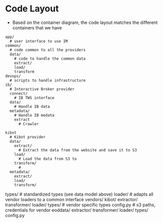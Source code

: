 # Code Layout

- Based on the container diagram, the code layout matches the different containers
  that we have

```text
app/
  # user interface to use IM
common/
  # code common to all the providers
  data/
    # code to handle the common data
    extract/
    load/
    transform
devops/
  # scripts to handle infrastructure
ib/
  # Interactive Broker provider
  connect/
    # IB TWS interface
  data/
    # Handle IB data
  metadata/
    # Handle IB medata
    extract
      # Crawler
      
kibot
  # Kibot provider
  data/
    extract/
      # Extract the data from the website and save it to S3
    load/
      # Load the data from S3 to 
    transform/
      # 
  metadata/
    extract/
    load/
    transform/
```
    

types/  # standardized types (see data model above)
loader/  # adapts all vendor loaders to a common interface
vendors/
   kibot/
      extractor/
      transformer/
      loader/
      types/  # vendor specific types
      config.py  # s3 paths, credentials for vendor
   eoddata/
      extractor/
      transformer/
      loader/
      types/
      config.py
```